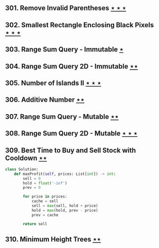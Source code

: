 ## 301. Remove Invalid Parentheses [$\star\star\star$](https://leetcode.com/problems/remove-invalid-parentheses)

## 302. Smallest Rectangle Enclosing Black Pixels [$\star\star\star$](https://leetcode.com/problems/smallest-rectangle-enclosing-black-pixels)

## 303. Range Sum Query - Immutable [$\star$](https://leetcode.com/problems/range-sum-query-immutable)

## 304. Range Sum Query 2D - Immutable [$\star\star$](https://leetcode.com/problems/range-sum-query-2d-immutable)

## 305. Number of Islands II [$\star\star\star$](https://leetcode.com/problems/number-of-islands-ii)

## 306. Additive Number [$\star\star$](https://leetcode.com/problems/additive-number)

## 307. Range Sum Query - Mutable [$\star\star$](https://leetcode.com/problems/range-sum-query-mutable)

## 308. Range Sum Query 2D - Mutable [$\star\star\star$](https://leetcode.com/problems/range-sum-query-2d-mutable)

## 309. Best Time to Buy and Sell Stock with Cooldown [$\star\star$](https://leetcode.com/problems/best-time-to-buy-and-sell-stock-with-cooldown)

```python
class Solution:
    def maxProfit(self, prices: List[int]) -> int:
        sell = 0
        hold = float('-inf')
        prev = 0

        for price in prices:
            cache = sell
            sell = max(sell, hold + price)
            hold = max(hold, prev - price)
            prev = cache

        return sell
```

## 310. Minimum Height Trees [$\star\star$](https://leetcode.com/problems/minimum-height-trees)
